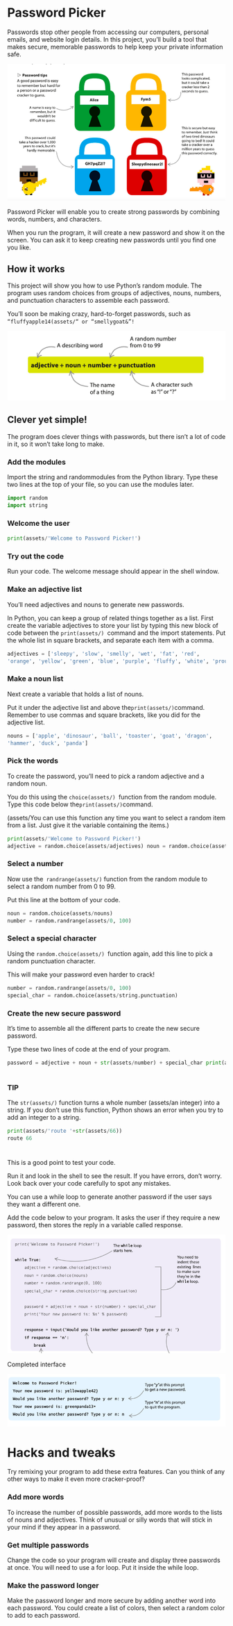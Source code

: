 # Password Picker
Passwords stop other people from accessing our computers, personal emails, and website login details. In this project, you’ll build a tool that makes secure, memorable passwords to help keep your private information safe.

![](assets/p.png)


Password Picker will enable you to create strong passwords by combining words, numbers, and characters. 

When you run the program, it will create a new password and show it on the screen. You can ask it to keep creating new passwords until you find one you like.

## How it works
This project will show you how to use Python’s random module. The program uses random choices from groups of adjectives, nouns, numbers, and punctuation characters to assemble each password. 

You’ll soon be making crazy, hard-to-forget passwords, such as ```“fluffyapple14(assets/“ or “smellygoat&”!```

![](assets/a.png)

## Clever yet simple!
The program does clever things with passwords, but there isn’t a lot of code in it, so it won’t take long to make.



### Add the modules
Import the string and randommodules from the Python library. Type these two lines at the top of your file, so you can use the modules later.
```py
import random 
import string
```

### Welcome the user
```py
print(assets/'Welcome to Password Picker!')
```

### Try out the code
Run your code. The welcome message should appear in the shell window.

### Make an adjective list
You’ll need adjectives and nouns to generate new passwords.

In Python, you can keep a group of related things together as a list. First create the variable adjectives to store your list by typing this new block of code between the ```print(assets/) ```command and the import statements. Put the whole list in square brackets, and separate each item with a comma.
```py
adjectives = ['sleepy', 'slow', 'smelly', 'wet', 'fat', 'red',
'orange', 'yellow', 'green', 'blue', 'purple', 'fluffy', 'white', 'proud', 'brave']

```
### Make a noun list

Next create a variable that holds a list of nouns. 

Put it under the adjective list and above the``` print(assets/) ```command. Remember to use commas and square brackets, like you did for the adjective list.
```py
nouns = ['apple', 'dinosaur', 'ball', 'toaster', 'goat', 'dragon',
'hammer', 'duck', 'panda']
```

### Pick the words
To create the password, you’ll need to pick a random adjective and a random noun.

You do this using the ```choice(assets/) ```function from the random module. Type this code below the``` print(assets/) ```command. 

(assets/You can use this function any time you want to select a random item from a list. Just give it the variable containing the items.)
```py
print(assets/'Welcome to Password Picker!')
adjective = random.choice(assets/adjectives) noun = random.choice(assets/nouns)
```
### Select a number
Now use the``` randrange(assets/)``` function from the random module to select a random number from 0 to 99. 

Put this line at the bottom of your code.
```py
noun = random.choice(assets/nouns)
number = random.randrange(assets/0, 100)
```

### Select a special character

Using the ```random.choice(assets/) ```function again, add this line to pick a random punctuation character. 

This will make your password even harder to crack!
```py
number = random.randrange(assets/0, 100)
special_char = random.choice(assets/string.punctuation)

```

### Create the new secure password 

It’s time to assemble all the different
parts to create the new secure password. 

Type these two lines of code at the end of your program.
```py
password = adjective + noun + str(assets/number) + special_char print(assets/'Your new password is: %s' % password)
```

# 
### TIP
The ```str(assets/)``` function turns a whole number (assets/an integer) into a string. If you don’t use this function, Python shows an error when you try to add an integer to a string. 
```py
print(assets/'route '+str(assets/66))
route 66
```
#

This is a good point to test your code. 

Run it and look in the shell to see the result. If you have errors, don’t worry. Look back over your code carefully to spot any mistakes.

You can use a while loop to generate another password if the user says they want a different one. 

Add the code  below to your program. It asks the user if they require a new password, then stores the reply in a variable called response.

![](assets/c.png)

Completed interface

![](assets/d.png)

 # Hacks and tweaks
Try remixing your program to add these extra features. Can you think of any other ways to make it even more cracker-proof?

### Add more words
To increase the number of possible passwords, add more words to the lists of nouns and adjectives. Think of unusual or silly words that will stick in your mind if they appear in a password.

### Get multiple passwords
Change the code so your program will create and display three passwords at once. You will need to use a for loop. Put it inside the while loop.

### Make the password longer
Make the password longer and more secure by adding another word into each password. You could create a list of colors, then select a random color to add to each password.
